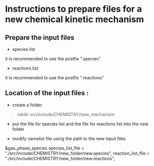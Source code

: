 

# Instructions to prepare files for a new chemical kinetic mechanism


## Prepare the input files

- species list

it is recommended to use the postfix ".species"

- reactions list

it is recommended to use the postfix ".reactions"

## Location of the input files :

- create a folder

> mkdir src/include/CHEMISTRY/new_mechanism

- put the file for species list and the file for reactions list into the new folder
 
- modify namelist file using the path to the new input files

&gas_phase_species
species_list_file = "./src/include/CHEMISTRY/new_folder/new.species",
reaction_list_file =    "./src/include/CHEMISTRY/new_folder/new.reactions",



